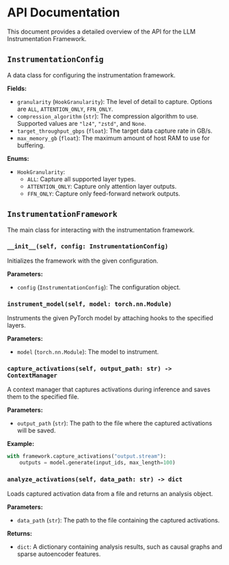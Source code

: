 # API Documentation

This document provides a detailed overview of the API for the LLM Instrumentation Framework.

## `InstrumentationConfig`

A data class for configuring the instrumentation framework.

**Fields:**

- `granularity` (`HookGranularity`): The level of detail to capture. Options are `ALL`, `ATTENTION_ONLY`, `FFN_ONLY`.
- `compression_algorithm` (`str`): The compression algorithm to use. Supported values are `"lz4"`, `"zstd"`, and `None`.
- `target_throughput_gbps` (`float`): The target data capture rate in GB/s.
- `max_memory_gb` (`float`): The maximum amount of host RAM to use for buffering.

**Enums:**

- `HookGranularity`:
    - `ALL`: Capture all supported layer types.
    - `ATTENTION_ONLY`: Capture only attention layer outputs.
    - `FFN_ONLY`: Capture only feed-forward network outputs.

## `InstrumentationFramework`

The main class for interacting with the instrumentation framework.

### `__init__(self, config: InstrumentationConfig)`

Initializes the framework with the given configuration.

**Parameters:**

- `config` (`InstrumentationConfig`): The configuration object.

### `instrument_model(self, model: torch.nn.Module)`

Instruments the given PyTorch model by attaching hooks to the specified layers.

**Parameters:**

- `model` (`torch.nn.Module`): The model to instrument.

### `capture_activations(self, output_path: str) -> ContextManager`

A context manager that captures activations during inference and saves them to the specified file.

**Parameters:**

- `output_path` (`str`): The path to the file where the captured activations will be saved.

**Example:**

```python
with framework.capture_activations("output.stream"):
    outputs = model.generate(input_ids, max_length=100)
```

### `analyze_activations(self, data_path: str) -> dict`

Loads captured activation data from a file and returns an analysis object.

**Parameters:**

- `data_path` (`str`): The path to the file containing the captured activations.

**Returns:**

- `dict`: A dictionary containing analysis results, such as causal graphs and sparse autoencoder features.
